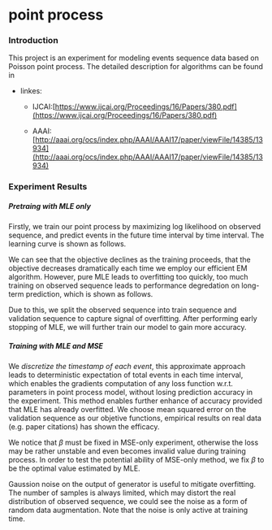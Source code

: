 # point process


### Introduction

This project is an experiment for modeling events sequence data based on Poisson point process. The detailed description for algorithms can be found in 

- linkes:

	- IJCAI:[https://www.ijcai.org/Proceedings/16/Papers/380.pdf](https://www.ijcai.org/Proceedings/16/Papers/380.pdf)

	- AAAI:[http://aaai.org/ocs/index.php/AAAI/AAAI17/paper/viewFile/14385/13934](http://aaai.org/ocs/index.php/AAAI/AAAI17/paper/viewFile/14385/13934)


### Experiment Results

##### Pretraing with MLE only

Firstly, we train our point process by maximizing log likelihood on observed sequence, and predict events in the future time interval by time interval. The learning curve is shown as follows.

We can see that the objective declines as the training proceeds, that the objective decreases dramatically each time we employ our efficient EM algorithm. However, pure MLE leads to overfitting too quickly, too much training on observed sequence leads to performance degredation on long-term prediction, which is shown as follows.

Due to this, we split the observed sequence into train sequence and validation sequence to capture signal of overfitting. After performing early stopping of MLE, we will further train our model to gain more accuracy.


##### Training with MLE and MSE

We *discretize the timestamp of each event*, this approximate approach leads to deterministic expectation of total events in each time interval, which enables the gradients computation of any loss function w.r.t. parameters in point process model, without losing prediction accuracy in the experiment. This method enables further enhance of accuracy provided that MLE has already overfitted. We choose mean squared error on the validation sequence as our objetive functions, empirical results on real data (e.g. paper citations) has shown the efficacy.

We notice that $\beta$ must be fixed in MSE-only experiment, otherwise the loss may be rather unstable and even becomes invalid value during training process. In order to test the potential ability of MSE-only method, we fix $\beta$ to be the optimal value estimated by MLE.

Gaussion noise on the output of generator is useful to mitigate overfitting. The number of samples is always limited, which may distort the real distribution of observed sequence, we could see the noise as a form of random data augmentation. Note that the noise is only active at training time.


